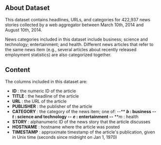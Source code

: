 ## About Dataset

This dataset contains headlines, URLs, and categories for 422,937 news stories collected by a web aggregator between March 10th, 2014 and August 10th, 2014.

News categories included in this dataset include business; science and technology; entertainment; and health. Different news articles that refer to the same news item (e.g., several articles about recently released employment statistics) are also categorized together.

## Content

The columns included in this dataset are:

* **ID** : the numeric ID of the article
* **TITLE** : the headline of the article
* **URL** : the URL of the article
* **PUBLISHER** : the publisher of the article
* **CATEGORY** : the category of the news item; one of:
  --** ***b* : business
  --** ***t* : science and technology
  --** ***e* : entertainment
  --** ***m* : health
* **STORY** : alphanumeric ID of the news story that the article discusses
* **HOSTNAME** : hostname where the article was posted
* **TIMESTAMP** : approximate timestamp of the article's publication, given in Unix time (seconds since midnight on Jan 1, 1970)
